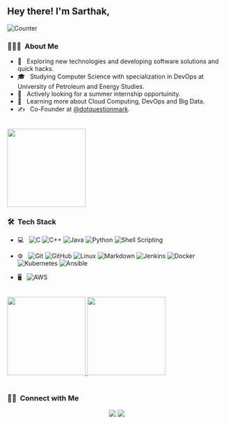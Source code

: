 ## Hey there! I'm Sarthak,

![Counter](https://profile-counter.glitch.me/mrsarthak001/count.svg)

### 👨🏻‍💻 &nbsp;About Me 

- 🤔 &nbsp; Exploring new technologies and developing software solutions and quick hacks.
- 🎓 &nbsp; Studying Computer Science with specialization in DevOps at University of Petroleum and Energy Studies.
- 💼 &nbsp; Actively looking for a summer internship opportuinity.
- 🌱 &nbsp; Learning more about Cloud Computing, DevOps and Big Data.
- ✍️ &nbsp; Co-Founder at [@dotquestionmark](https://www.linkedin.com/company/dot-questionmark).

<br>
<a href="https://github.com/mrsarthak001">
  <img height="180em" src="https://github-readme-streak-stats.herokuapp.com/?user=mrsarthak001&" />
</a>
<br>


### 🛠 &nbsp;Tech Stack

- 💻 &nbsp;
  ![C](https://img.shields.io/badge/-C-333333?style=flat&logo=C&logoColor=00599C)
  ![C++](https://img.shields.io/badge/-C++-333333?style=flat&logo=C%2B%2B&logoColor=00599C)
  ![Java](https://img.shields.io/badge/-Java-333333?style=flat&logo=Java&logoColor=007396)
  ![Python](https://img.shields.io/badge/-Python-333333?style=flat&logo=python)
  ![Shell Scripting](https://img.shields.io/badge/-Shell%20Scripting-333333?style=flat&logo=shell)
  <!-- ![R (Statistics)](https://img.shields.io/badge/-R-333333?style=flat&logo=R&logoColor=276DC3) -->
  <!-- ![Scala](https://img.shields.io/badge/-Scala-333333?style=flat&logo=scala) -->

<!-- - 🌐 &nbsp; -->
  <!-- ![HTML5](https://img.shields.io/badge/-HTML5-333333?style=flat&logo=HTML5) -->
  <!-- ![CSS](https://img.shields.io/badge/-CSS-333333?style=flat&logo=CSS3&logoColor=1572B6) -->
  <!-- ![JavaScript](https://img.shields.io/badge/-JavaScript-333333?style=flat&logo=javascript) -->
  <!-- ![Bootstrap](https://img.shields.io/badge/-Bootstrap-333333?style=flat&logo=bootstrap&logoColor=563D7C) -->
  <!-- ![Node.js](https://img.shields.io/badge/-Node.js-333333?style=flat&logo=node.js) -->
  <!-- ![React](https://img.shields.io/badge/-React-333333?style=flat&logo=react) -->

<!-- - 🛢 &nbsp; -->
  <!-- ![MySQL](https://img.shields.io/badge/-MySQL-333333?style=flat&logo=mysql) -->
  <!-- ![MongoDB](https://img.shields.io/badge/-MongoDB-333333?style=flat&logo=mongodb) -->

- ⚙️ &nbsp;
  ![Git](https://img.shields.io/badge/-Git-333333?style=flat&logo=git)
  ![GitHub](https://img.shields.io/badge/-GitHub-333333?style=flat&logo=github)
  ![Linux](https://img.shields.io/badge/-Linux-333333?style=flat&logo=linux)
  ![Markdown](https://img.shields.io/badge/-Markdown-333333?style=flat&logo=markdown)
  ![Jenkins](https://img.shields.io/badge/-Jenkins-333333?style=flat&logo=jenkins)
  ![Docker](https://img.shields.io/badge/-Docker-333333?style=flat&logo=docker)
  ![Kubernetes](https://img.shields.io/badge/-Kubernetes-333333?style=flat&logo=kubernetes)
  ![Ansible](https://img.shields.io/badge/-Ansible-333333?style=flat&logo=ansible)
  <!-- ![Terraform](https://img.shields.io/badge/-Terraform-333333?style=flat&logo=terraform) -->
  <!-- ![Prometheus](https://img.shields.io/badge/-Prometheus-333333?style=flat&logo=prometheus) -->
  <!-- ![Puppet](https://img.shields.io/badge/-Puppet-333333?style=flat&logo=puppet) -->
  <!-- ![Chef](https://img.shields.io/badge/-Chef-333333?style=flat&logo=chef) -->
  <!-- ![Grafana](https://img.shields.io/badge/-Grafana-333333?style=flat&logo=grafana) -->

<!-- - 🔧 &nbsp;
  ![Dev Ops](https://img.shields.io/badge/-Dev%20Ops-333333)
  ![Big Data](https://img.shields.io/badge/-Big%20Data-333333)
  ![Eclipse](https://img.shields.io/badge/-Eclipse-333333?style=flat&logo=eclipse-ide&logoColor=2C2255) -->

- 🖥 &nbsp;
  ![AWS](https://img.shields.io/badge/-AWS-333333?style=flat&logo=amazon)
  <!-- ![Azure](https://img.shields.io/badge/-Azure-333333?style=flat&logo=microsoft) -->
  <!-- ![Google Cloud](https://img.shields.io/badge/-Google%20Cloud-333333?style=flat&logo=google) -->
  <!-- ![Open Stack](https://img.shields.io/badge/-Open%20Stack-333333?style=flat&logo=openstack) -->
  <!-- ![Salesforce](https://img.shields.io/badge/-Salesforce-333333?style=flat&logo=salesforce) -->

<br>

<a href="https://github.com/kshitizsaini113">
  <img height="180em" src="https://github-readme-stats.vercel.app/api?username=kshitizsaini113&theme=buefy&show_icons=true&count_private=true" />
  <img height="180em" src="https://github-readme-stats.vercel.app/api/top-langs/?username=kshitizsaini113&theme=buefy&layout=compact" />
</a>



<br>
<br>

### 🤝🏻 &nbsp;Connect with Me

<p align="center">
<!-- <a href="https://www.sarthakjain.com"><img src="https://img.shields.io/badge/-kshitizsaini.com-3423A6?style=flat-square&logo=Google-Chrome&logoColor=white"/></a> -->
<a href="https://www.linkedin.com/in/dotsarthak/"><img src="https://img.shields.io/badge/-Sarthak%20Jain-0077B5?style=flat-square&logo=Linkedin&logoColor=white"/></a>
<a href="mailto:mrsarthak001@gmail.com"><img src="https://img.shields.io/badge/-mrsarthak001@gmail.com-D14836?style=flat-square&logo=Gmail&logoColor=white"/></a>
</p>
